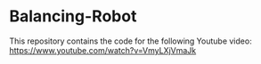 # Balancing-Robot

This repository contains the code for the following Youtube video: https://www.youtube.com/watch?v=VmyLXjVmaJk
